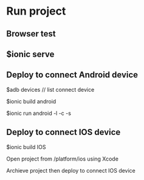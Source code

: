 <h1>Run project</h1>

<h2>Browser test<h2>
<p>$ionic serve</p>

<h2>Deploy to connect Android device</h2>
<p>$adb devices // list connect device</p>
<p>$ionic build android</p>
<p>$ionic run android -l -c -s</p>


<h2>Deploy to connect IOS device</h2>
<p>$ionic build IOS</p>
<p>Open project from /platform/ios using Xcode</p>
<p>Archieve project then deploy to connect IOS device</P>

